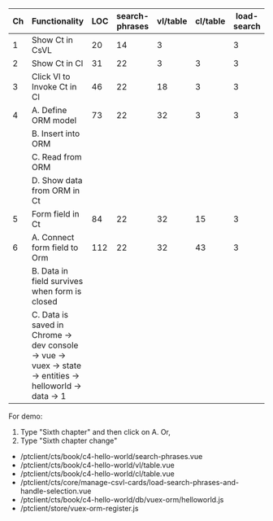 | Ch  | Functionality                                                                                            | LOC | search-phrases | vl/table | cl/table | load-search | orm/helloworld | store/vuex-orm |
| --- | -------------------------------------------------------------------------------------------------------- | --- | -------------- | -------- | -------- | ----------- | -------------- | -------------- |
| 1   | Show Ct in CsVL                                                                                          | 20  | 14             | 3        |          | 3           |                |
| 2   | Show Ct in Cl                                                                                            | 31  | 22             | 3        | 3        | 3           |                |
| 3   | Click Vl to Invoke Ct in Cl                                                                              | 46  | 22             | 18       | 3        | 3           |                |
| 4   | A. Define ORM model                                                                                      | 73  | 22             | 32       | 3        | 3           | 11             | 2              |
|     | B. Insert into ORM                                                                                       |     |                |          |          |             |                |
|     | C. Read from ORM                                                                                         |     |                |          |          |             |                |
|     | D. Show data from ORM in Ct                                                                              |     |                |          |          |             |                |
| 5   | Form field in Ct                                                                                         | 84  | 22             | 32       | 15       | 3           | 10             | 2              |
| 6   | A. Connect form field to Orm                                                                             | 112 | 22             | 32       | 43       | 3           | 11             | 2              |
|     | B. Data in field survives when form is closed                                                            |     |                |          |          |             |                |
|     | C. Data is saved in Chrome -> dev console -> vue -> vuex -> state -> entities -> helloworld -> data -> 1 |     |                |          |          |             |                |

For demo:

1. Type "Sixth chapter" and then click on A. Or,
2. Type "Sixth chapter change"

- /ptclient/cts/book/c4-hello-world/search-phrases.vue
- /ptclient/cts/book/c4-hello-world/vl/table.vue
- /ptclient/cts/book/c4-hello-world/cl/table.vue
- /ptclient/cts/core/manage-csvl-cards/load-search-phrases-and-handle-selection.vue
- /ptclient/cts/book/c4-hello-world/db/vuex-orm/helloworld.js
- /ptclient/store/vuex-orm-register.js
